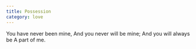 ```yaml
---
title: Possession
category: love
---
```


You have never been mine,
And you never will be mine;
And you will always be
A part of me.
